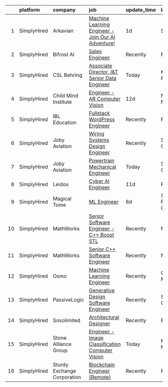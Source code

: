 

|    | platform    | company                     | job                                                                                                                                                                | update_time   | location            |
|---:|:------------|:----------------------------|:-------------------------------------------------------------------------------------------------------------------------------------------------------------------|:--------------|:--------------------|
|  1 | SimplyHired | Arkavian                    | [Machine Learning Engineer - Join Our AI Adventure!](https://www.simplyhired.com/job/oKRVOmJNx9JJAnueo2NJKrYBT1NJRe15AtCwCM3DcKqoMCTvn1-7UQ?q=generative+engineer) | 1d            | Seattle, WA         |
|  2 | SimplyHired | Bifrost AI                  | [Sales Engineer](https://www.simplyhired.com/job/j61vVMNQbCruqry4RQG3DAKCOVIBhLYNL-gRwaXNIL7oAy4CBooggA?q=generative+engineer)                                     | Recently      | Remote              |
|  3 | SimplyHired | CSL Behring                 | [Associate Director, I&T Senior Data Engineer](https://www.simplyhired.com/job/1g2uCSAPFuERnBZWPF8afLBRFM9OrPSmka2QSjETaBi93kq3gru9WA?q=generative+engineer)       | Today         | King of Prussia, PA |
|  4 | SimplyHired | Child Mind Institute        | [Engineer - AR Computer Vision](https://www.simplyhired.com/job/UmeI_6Wreb3btcTDQgj0BL8lb4UhDxZD0bx47DdqaY6kxlTVvyZIqw?q=generative+engineer)                      | 12d           | New York, NY        |
|  5 | SimplyHired | IBL Education               | [Fullstack WordPress Engineer](https://www.simplyhired.com/job/GXpABDCIFVMkpuoXHC0ybGP6b24grbkL6EHP_ngIpLGbIYo0Iw_Yvg?q=generative+engineer)                       | Recently      | Remote              |
|  6 | SimplyHired | Joby Aviation               | [Wiring Systems Design Engineer](https://www.simplyhired.com/job/6d8NmxhUjNvSc1gqZ73DGNquJW2c6AUwS5XQquWE-xJ5UHQAjOrm_Q?q=generative+engineer)                     | Recently      | Santa Cruz, CA      |
|  7 | SimplyHired | Joby Aviation               | [Powertrain Mechanical Engineer](https://www.simplyhired.com/job/6Hkj3WS2Q3AUrGOlVH_d53J1gmo8MfE0fmDLgAUw7TnO3ne0I55wWg?q=generative+engineer)                     | Today         | San Carlos, CA      |
|  8 | SimplyHired | Leidos                      | [Cyber AI Engineer](https://www.simplyhired.com/job/hTtNgtnfk9OhRWNYMDF6Z8tM9Hckc-2rJTUTmlY6Eg73cjrzOTYehg?q=generative+engineer)                                  | 11d           | Remote              |
|  9 | SimplyHired | Magical Tome                | [ML Engineer](https://www.simplyhired.com/job/8hnfwUDWakW-_VJBoH8afjvi4COFVbwrtwVf9BTd9NkSKwuqXqrX5g?q=generative+engineer)                                        | 6d            | San Francisco, CA   |
| 10 | SimplyHired | MathWorks                   | [Senior Software Engineer - C++ Boost STL](https://www.simplyhired.com/job/V1kucpOsE3Tvo4eoS9um2K7yGKf97jaR2FypeSImETT5G7UKsclOsg?q=generative+engineer)           | Recently      | Natick, MA          |
| 11 | SimplyHired | MathWorks                   | [Senior C++ Software Engineer](https://www.simplyhired.com/job/dwdXkE_8ssH1Zc0i2plZZdy24kyOQHJkNZ4que5g_8RpYUe97rqkAw?q=generative+engineer)                       | Recently      | Natick, MA          |
| 12 | SimplyHired | Osmo                        | [Machine Learning Engineer](https://www.simplyhired.com/job/6TG2RLUnOFItU4LTSMatHKGdAya-AUsUBxW6x5n9fv6r1aBA1-Yhcg?q=generative+engineer)                          | Recently      | Cambridge, MA       |
| 13 | SimplyHired | PassiveLogic                | [Generative Design Software Engineer](https://www.simplyhired.com/job/41i65CiWMiouj0lzQx-2AtP79bordSsj-eD0DSqKpvtER5ONpTs4VQ?q=generative+engineer)                | Recently      | Salt Lake City, UT  |
| 14 | SimplyHired | Sosolimited                 | [Architectural Designer](https://www.simplyhired.com/job/1wnZZjS_T2B-Khb33FLg8m5W26VpFJO-O7M0joPbDLzOi2-l3WqCTg?q=generative+engineer)                             | Recently      | Boston, MA          |
| 15 | SimplyHired | Stone Alliance Group        | [Engineer - Image Classification Computer Vision](https://www.simplyhired.com/job/0N_ngWLa43A0D6xqMW5VEX5-_bKwEnyV7Z7gvG5zIxSFmgL-1vFUQg?q=generative+engineer)    | Today         | New York, NY        |
| 16 | SimplyHired | Sturdy Exchange Corporation | [Blockchain Engineer (Remote)](https://www.simplyhired.com/job/Hpr4NleclmbTKEeKavqdKlrN5-NCBT_NUdopMAGgXpFE0rmyleAqYA?q=generative+engineer)                       | Recently      | Remote              |